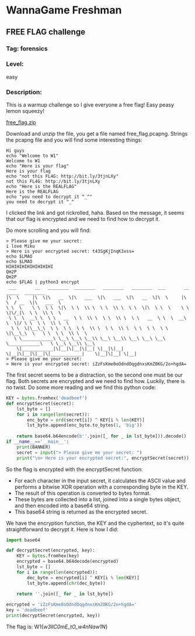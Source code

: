 # WannaGame Freshman 
## FREE FLAG challenge
### Tag: forensics
### Level: 
easy
### Description: 
This is a warmup challenge so I give everyone a free flag! Easy peasy lemon squeezy!

[free_flag.zip](https://github.com/TTN-ATTN/ctf/blob/0d9c1ca47e987e4d28dda5ed99bd2931904afd45/WannaGame/freeflag/free_flag.zip)

Download and unzip the file, you get a file named free_flag.pcapng. Strings the pcapng file and you will find some interesting things:
```
Hi guys
echo "Welcome to W1"
Welcome to W1
echo "Here is your flag"
Here is your flag
echo "not this FL4G: http://bit.ly/3tjnLXy"
not this FL4G: http://bit.ly/3tjnLXy
echo "Here is the REALFLAG"
Here is the REALFLAG
echo "you need to decrypt it ^_^"
you need to decrypt it ^_^

```

I clicked the link and got rickrolled, haha.
Based on the message, it seems that our flag is encrypted and we need to find how to decrypt it.

Do more scrolling and you will find:

```
> Please give me your secret: 
i love Miku
> Here is your encrypted secret: t43SgKjInqK3xss=
echo $LMAO
echo $LMAO
HIHIHIHIHIHIHIHIHI
Qm2P
Qm2P
echo $FLAG | python3 encrypt
 ___       __   ________  ________   ________   ________  ___       __     _____  ________      
|\  \     |\  \|\   __  \|\   ___  \|\   ___  \|\   __  \|\  \     |\  \  / __  \|\   ___  \    
\ \  \    \ \  \ \  \|\  \ \  \\ \  \ \  \\ \  \ \  \|\  \ \  \    \ \  \|\/_|\  \ \  \\ \  \   
 \ \  \  __\ \  \ \   __  \ \  \\ \  \ \  \\ \  \ \   __  \ \  \  __\ \  \|/ \ \  \ \  \\ \  \  
  \ \  \|\__\_\  \ \  \ \  \ \  \\ \  \ \  \\ \  \ \  \ \  \ \  \|\__\_\  \   \ \  \ \  \\ \  \ 
   \ \____________\ \__\ \__\ \__\\ \__\ \__\\ \__\ \__\ \__\ \____________\   \ \__\ \__\\ \__\
    \|____________|\|__|\|__|\|__| \|__|\|__| \|__|\|__|\|__|\|____________|    \|__|\|__| \|__|
> Please give me your secret: 
> Here is your encrypted secret: iZzFsKme0oOdndOqgdnxsKmZ0KG/2o+hgdA=

```
The first secret seems to be a distraction, so the second one must be our flag. Both secrets are encrypted and we need to find how.
Luckily, there is no twist. Do some more reading and we find this python code:

```python
KEY = bytes.fromhex('deadbeef')
def encryptSecret(secret):
    lst_byte = []
    for i in range(len(secret)):
        enc_byte = ord(secret[i]) ^ KEY[i % len(KEY)]
        lst_byte.append(enc_byte.to_bytes(1, 'big'))
    
    return base64.b64encode(b''.join([_ for _ in lst_byte])).decode()
if __name__=='__main__':
    print(BANNER)
    secret = input("> Please give me your secret: ")
    print("\n> Here is your encrypted secret:", encryptSecret(secret))
```

So the flag is encrypted with the encryptSecret function:
- For each character in the input secret, it calculates the ASCII value and performs a bitwise XOR operation with a corresponding byte in the KEY.
- The result of this operation is converted to bytes format.
- These bytes are collected into a list, joined into a single bytes object, and then encoded into a base64 string.
- This base64 string is returned as the encrypted secret.

We have the encryption function, the KEY and the cyphertext, so it's quite straightforward to decrypt it. Here is how I did:
```python
import base64

def decryptSecret(encrypted, key):
    KEY = bytes.fromhex(key)
    encrypted = base64.b64decode(encrypted)
    lst_byte = []
    for i in range(len(encrypted)):
        dec_byte = encrypted[i] ^ KEY[i % len(KEY)]
        lst_byte.append(chr(dec_byte))
    
    return ''.join([_ for _ in lst_byte])

encrypted = 'iZzFsKme0oOdndOqgdnxsKmZ0KG/2o+hgdA='
key = 'deadbeef'
print(decryptSecret(encrypted, key))
```
The flag is: W1{_w3llC0mE_tO_w4nNaw1N_}
